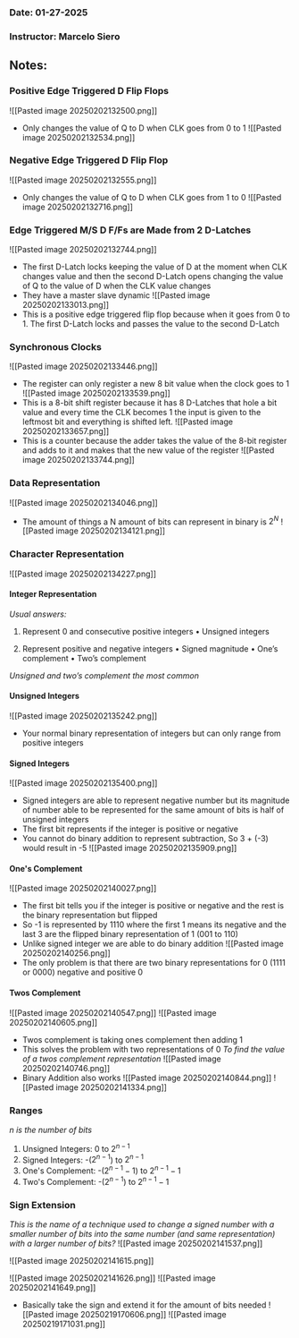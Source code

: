 ### Date: 01-27-2025
### Instructor: Marcelo Siero


## Notes:

### Positive Edge Triggered D Flip Flops
![[Pasted image 20250202132500.png]]
- Only changes the value of Q to D when CLK goes from 0 to 1
![[Pasted image 20250202132534.png]]

### Negative Edge Triggered D Flip Flop
![[Pasted image 20250202132555.png]]
- Only changes the value of Q to D when CLK goes from 1 to 0
![[Pasted image 20250202132716.png]]

### Edge Triggered M/S D F/Fs are Made from 2 D-Latches
![[Pasted image 20250202132744.png]]
- The first D-Latch locks keeping the value of D at the moment when CLK changes value and then the second D-Latch opens changing the value of Q to the value of D when the CLK value changes
- They have a master slave dynamic
![[Pasted image 20250202133013.png]]
- This is a positive edge triggered flip flop because when it goes from 0 to 1. The first D-Latch locks and passes the value to the second D-Latch

### Synchronous Clocks
![[Pasted image 20250202133446.png]]
- The register can only register a new 8 bit value when the clock goes to 1
![[Pasted image 20250202133539.png]]
- This is a 8-bit shift register because it has 8 D-Latches that hole a bit value and every time the CLK becomes 1 the input is given to the leftmost bit and everything is shifted left.
![[Pasted image 20250202133657.png]]
- This is a counter because the adder takes the value of the 8-bit register and adds to it and makes that the new value of the register
![[Pasted image 20250202133744.png]]

### Data Representation
![[Pasted image 20250202134046.png]]
- The amount of things a N amount of bits can represent in binary is $2^N$
![[Pasted image 20250202134121.png]]

### Character Representation
![[Pasted image 20250202134227.png]]

#### Integer Representation
*Usual answers:*

1. Represent 0 and consecutive positive integers
	• Unsigned integers

2. Represent positive and negative integers
	• Signed magnitude
	• One’s complement
	• Two’s complement

*Unsigned and two’s complement the most common*

#### Unsigned Integers
![[Pasted image 20250202135242.png]]
- Your normal binary representation of integers but can only range from positive integers

#### Signed Integers
![[Pasted image 20250202135400.png]]
- Signed integers are able to represent negative number but its magnitude of number able to be represented for the same amount of bits is half of unsigned integers
- The first bit represents if the integer is positive or negative
- You cannot do binary addition to represent subtraction, So 3 + (-3) would result in -5
![[Pasted image 20250202135909.png]]
#### One's Complement
![[Pasted image 20250202140027.png]]
- The first bit tells you if the integer is positive or negative and the rest is the binary representation but flipped
- So -1 is represented by 1110 where the first 1 means its negative and the last 3 are the flipped binary representation of 1 (001 to 110)
- Unlike signed integer we are able to do binary addition
![[Pasted image 20250202140256.png]]
- The only problem is that there are two binary representations for 0 (1111 or 0000) negative and positive 0
#### Twos Complement
![[Pasted image 20250202140547.png]]
![[Pasted image 20250202140605.png]]
- Twos complement is taking ones complement then adding 1
- This solves the problem with two representations of 0
*To find the value of a twos complement representation* 
![[Pasted image 20250202140746.png]]
- Binary Addition also works
![[Pasted image 20250202140844.png]]
![[Pasted image 20250202141334.png]]

### Ranges
*n is the number of bits*
1. Unsigned Integers: 0 to $2^{n-1}$
2. Signed Integers: -($2^{n-1}$) to $2^{n-1}$
3. One's Complement: -($2^{n-1}-1$) to $2^{n-1}-1$
4. Two's Complement: -($2^{n-1}$) to $2^{n-1}-1$

### Sign Extension
*This is the name of a technique used to change a signed number with a smaller number of bits into the same number (and same representation) with a larger number of bits?*
![[Pasted image 20250202141537.png]]

![[Pasted image 20250202141615.png]]

![[Pasted image 20250202141626.png]]
![[Pasted image 20250202141649.png]]
- Basically take the sign and extend it for the amount of bits needed
![[Pasted image 20250219170606.png]]
![[Pasted image 20250219171031.png]]
